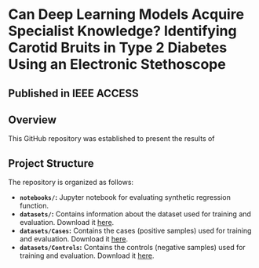 # Can Deep Learning Models Acquire Specialist Knowledge? Identifying Carotid Bruits in Type 2 Diabetes Using an Electronic Stethoscope
## Published in IEEE ACCESS

## Overview
This GitHub repository was established to present the results of

## Project Structure

The repository is organized as follows:

- **`notebooks/`:** Jupyter notebook for evaluating synthetic regression function.
- **`datasets/`:** Contains information about the dataset used for training and evaluation. Download it [here](https://drive.google.com/drive/folders/1gmG9rt5aMVg3q7bw8znn199JmglB9x5I?usp=sharing).
- **`datasets/Cases`:** Contains the cases (positive samples) used for training and evaluation. Download it [here](https://drive.google.com/drive/folders/1gmG9rt5aMVg3q7bw8znn199JmglB9x5I?usp=sharing).
- **`datasets/Controls`:** Contains the controls (negative samples) used for training and evaluation. Download it [here](https://drive.google.com/drive/folders/1gmG9rt5aMVg3q7bw8znn199JmglB9x5I?usp=sharing).
